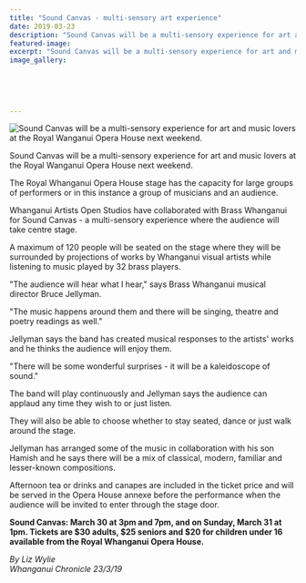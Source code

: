 ```yaml
---
title: "Sound Canvas - multi-sensory art experience"
date: 2019-03-23
description: "Sound Canvas will be a multi-sensory experience for art and music lovers at the Royal Wanganui Opera House..."
featured-image: 
excerpt: "Sound Canvas will be a multi-sensory experience for art and music lovers at the Royal Wanganui Opera House next weekend."
image_gallery:
	
	
	
	
	
---
```


<p><span><img src="https://www.nzherald.co.nz/resizer/cYAJxMf7Ga565qfFx2Q1dVZF-rI=/620x349/smart/filters:quality(70)/arc-anglerfish-syd-prod-nzme.s3.amazonaws.com/public/TFBKE76PSVFIFI7F5GC6JVPC2E.jpg" alt="Sound Canvas will be a multi-sensory experience for art and music lovers at the Royal Wanganui Opera House next weekend." /></span></p>
<p><span>Sound Canvas will be a multi-sensory experience for art and music lovers at the Royal Wanganui Opera House next weekend.</span></p>
<p class="element element-paragraph">The Royal Whanganui Opera House stage has the capacity for large groups of performers or in this instance a group of musicians and an audience.</p>
<p class="element element-paragraph">Whanganui Artists Open Studios have collaborated with Brass Whanganui for Sound Canvas - a multi-sensory experience where the audience will take centre stage.</p>
<p class="element element-paragraph">A maximum of 120 people will be seated on the stage where they will be surrounded by projections of works by Whanganui visual artists while listening to music played by 32 brass players.</p>
<p class="element element-paragraph">"The audience will hear what I hear," says Brass Whanganui musical director Bruce Jellyman.</p>
<p class="element element-paragraph">"The music happens around them and there will be singing, theatre and poetry readings as well."</p>
<p class="element element-paragraph">Jellyman says the band has created musical responses to the artists' works and he thinks the audience will enjoy them.</p>
<p class="element element-paragraph">"There will be some wonderful surprises - it will be a kaleidoscope of sound."</p>
<p class="element element-paragraph">The band will play continuously and Jellyman says the audience can applaud any time they wish to or just listen.</p>
<p class="element element-paragraph">They will also be able to choose whether to stay seated, dance or just walk around the stage.</p>
<p class="element element-paragraph">Jellyman has arranged some of the music in collaboration with his son Hamish and he says there will be a mix of classical, modern, familiar and lesser-known compositions.</p>
<p class="element element-paragraph">Afternoon tea or drinks and canapes are included in the ticket price and will be served in the Opera House annexe before the performance when the audience will be invited to enter through the stage door.</p>
<p class="element element-paragraph"><strong>Sound Canvas: March 30 at 3pm and 7pm, and on Sunday, March 31 at 1pm. Tickets are $30 adults, $25 seniors and $20 for children under 16 available from the Royal Whanganui Opera House.</strong></p>
<p class="element element-paragraph"><em>By Liz Wylie</em><br /><em>Whanganui Chronicle 23/3/19</em></p>

